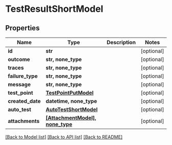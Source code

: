 # TestResultShortModel


## Properties
Name | Type | Description | Notes
------------ | ------------- | ------------- | -------------
**id** | **str** |  | [optional] 
**outcome** | **str, none_type** |  | [optional] 
**traces** | **str, none_type** |  | [optional] 
**failure_type** | **str, none_type** |  | [optional] 
**message** | **str, none_type** |  | [optional] 
**test_point** | [**TestPointPutModel**](TestPointPutModel.md) |  | [optional] 
**created_date** | **datetime, none_type** |  | [optional] 
**auto_test** | [**AutoTestShortModel**](AutoTestShortModel.md) |  | [optional] 
**attachments** | [**[AttachmentModel], none_type**](AttachmentModel.md) |  | [optional] 

[[Back to Model list]](../README.md#documentation-for-models) [[Back to API list]](../README.md#documentation-for-api-endpoints) [[Back to README]](../README.md)


